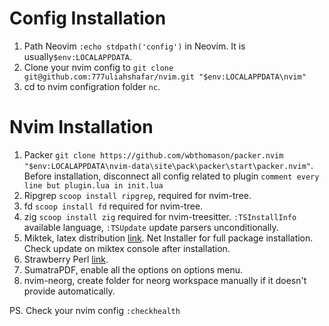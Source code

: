 # Config Installation
1. Path Neovim `:echo stdpath('config')` in Neovim. It is usually`$env:LOCALAPPDATA`.
2. Clone your nvim config to `git clone git@github.com:777uliahshafar/nvim.git "$env:LOCALAPPDATA\nvim"`
3. cd to nvim configration folder `nc`.

# Nvim Installation
1. Packer `git clone https://github.com/wbthomason/packer.nvim "$env:LOCALAPPDATA\nvim-data\site\pack\packer\start\packer.nvim"`. Before installation, disconnect all config related to plugin  `comment every line but plugin.lua in init.lua`
4. Ripgrep `scoop install ripgrep`, required for nvim-tree.
5. fd `scoop install fd` required for nvim-tree.
6. zig `scoop install zig` required for nvim-treesitter. `:TSInstallInfo` available language, `:TSUpdate` update parsers unconditionally.
7. Miktek, latex distribution [link](https://miktex.org/download). Net Installer for full package installation. Check update on miktex console after installation.
8. Strawberry Perl [link](https://strawberryperl.com/).
9. SumatraPDF, enable all the options on options menu.
10. nvim-neorg, create folder for neorg workspace manually if it doesn't provide automatically.

PS. Check your nvim config `:checkhealth`




